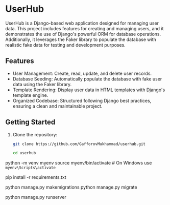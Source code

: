 # UserHub

UserHub is a Django-based web application designed for managing user data. This project includes features for creating and managing users, and it demonstrates the use of Django's powerful ORM for database operations. Additionally, it leverages the Faker library to populate the database with realistic fake data for testing and development purposes.

## Features

- User Management: Create, read, update, and delete user records.
- Database Seeding: Automatically populate the database with fake user data using the Faker library.
- Template Rendering: Display user data in HTML templates with Django's template engine.
- Organized Codebase: Structured following Django best practices, ensuring a clean and maintainable project.

## Getting Started

1. Clone the repository:
   ```bash
   git clone https://github.com/GafforovMukhammad/userhub.git

   cd userhub
  python -m venv myenv
  source myenv/bin/activate  # On Windows use `myenv\Scripts\activate`

  pip install -r requirements.txt

  python manage.py makemigrations
  python manage.py migrate

  python manage.py runserver


